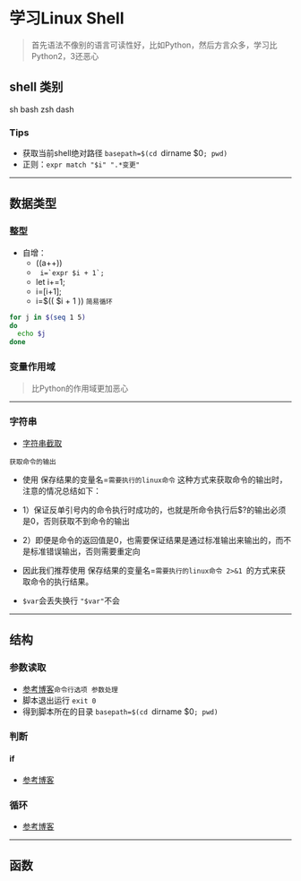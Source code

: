 # 学习Linux Shell
> 首先语法不像别的语言可读性好，比如Python，然后方言众多，学习比Python2，3还恶心

## shell 类别
sh
bash
zsh
dash

### Tips

- 获取当前shell绝对路径 `basepath=$(cd `dirname $0`; pwd)`
- 正则：`expr match "$i" ".*变更"`

*******************
## 数据类型
### 整型
- 自增：
    - ((a++))
    - ``` i=`expr $i + 1`;```
    - let i+=1;
    - i=$[$i+1];
    - i=$(( $i + 1 ))
`简易循环`
```sh
for j in $(seq 1 5)
do
  echo $j
done
```
### 变量作用域
> 比Python的作用域更加恶心

************
### 字符串
- [字符串截取](https://www.2cto.com/os/201305/208219.html)

`获取命令的输出`
- 使用  保存结果的变量名=`需要执行的linux命令` 这种方式来获取命令的输出时，注意的情况总结如下：
- 1）保证反单引号内的命令执行时成功的，也就是所命令执行后$?的输出必须是0，否则获取不到命令的输出
- 2）即便是命令的返回值是0，也需要保证结果是通过标准输出来输出的，而不是标准错误输出，否则需要重定向
- 因此我们推荐使用  保存结果的变量名=`需要执行的linux命令 2>&1 `的方式来获取命令的执行结果。

- `$var`会丢失换行 `"$var"`不会

*********************
## 结构
### 参数读取
- [参考博客](http://www.cnblogs.com/FrankTan/archive/2010/03/01/1634516.html)`命令行选项 参数处理`
- 脚本退出运行 `exit 0`
- 得到脚本所在的目录 `basepath=$(cd `dirname $0`; pwd)`

### 判断
#### if
- [参考博客](http://www.cnblogs.com/276815076/archive/2011/10/30/2229286.html)

### 循环
- [参考博客](http://www.cnblogs.com/fhefh/archive/2011/04/15/2017233.html)

*****************
## 函数


